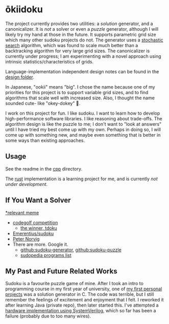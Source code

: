 # ōkiidoku

The project currently provides two utilities: a _solution_ generator, and a canonicalizer. It is _not_ a solver or even a _puzzle_ generator, although I will likely try my hand at those in the future. It supports parametric grid size which many other sudoku projects do not. The generator uses a [stochastic search](https://en.wikipedia.org/wiki/Sudoku_solving_algorithms#Stochastic_search_/_optimization_methods) algorithm, which was found to scale much better than a backtracking algorithm for very large grid sizes. The canonicalizer is currently under progress; I am experimenting with a novel approach using intrinsic statistics/characteristics of grids.

Language-implementation independent design notes can be found in the [design folder](./design/).

In Japanese, "ookii" means "big". I chose the name because one of my priorities for this project is to support variable grid sizes, and to find algorithms that scale well with increased size. Also, I thought the name sounded cute- like "okey-dokey" 🙂.

I work on this project for fun. I like sudoku. I want to learn how to develop high-performance software libraries. I like reasoning about trade-offs. The algorithm design is like the puzzle to me; I don't want to "look at answers" until I have tried my best come up with my own. Perhaps in doing so, I will come up with something new, and maybe even something that is better in some ways than existing approaches.

## Usage

See the readme in the [cpp](./cpp/readme.md) directory.

The [rust](./rust/readme.md) implementation is a learning project for me, and is currently _not under development_.

## If You Want a Solver

[\*relevant meme](https://i.kym-cdn.com/photos/images/newsfeed/001/596/781/3b9.png)

- [codegolf competition](https://codegolf.stackexchange.com/questions/190727/the-fastest-sudoku-solver)
  - [the winner, tdoku](https://t-dillon.github.io/tdoku/)
- [Emerentius/sudoku](https://github.com/Emerentius/sudoku)
- [Peter Norvig](https://norvig.com/sudoku.html)
- There are more. Google it.
  - [github:sudoku-generator](https://github.com/topics/sudoku-generator), [github:sudoku-puzzle](https://github.com/topics/sudoku-puzzle)
  - [sudopedia programs list](http://sudopedia.enjoysudoku.com/Sudoku_Programs.html)

## My Past and Future Related Works

Sudoku is a favourite puzzle game of mine. After I took an intro to programming course in my first year of university, one of [my first personal projects](https://github.com/david-fong/my-first-projects) was a solution generator in C. The code was terrible, but I still remember the feelings of excitement and enjoyment that I felt. I reworked it after learning Java (private repo), then later started this. I've attempted a [hardware implementation using SystemVerilog](https://github.com/david-fong/Sudoku-SV), which so far has been a failure (probably due to too many wires).
